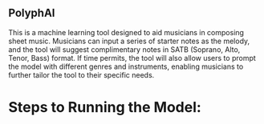 ## PolyphAI

This is a machine learning tool designed to aid musicians in composing sheet music. Musicians can input a series of starter notes as the melody, and the tool will suggest complimentary notes in SATB (Soprano, Alto, Tenor, Bass) format. If time permits, the tool will also allow users to prompt the model with different genres and instruments, enabling musicians to further tailor the tool to their specific needs.

# Steps to Running the Model:

